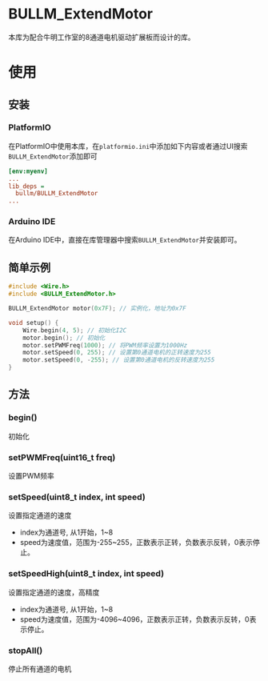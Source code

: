 # BULLM_ExtendMotor

本库为配合牛明工作室的8通道电机驱动扩展板而设计的库。

# 使用

## 安装

### PlatformIO

在PlatformIO中使用本库，在`platformio.ini`中添加如下内容或者通过UI搜索`BULLM_ExtendMotor`添加即可

```ini
[env:myenv]
...
lib_deps = 
  bullm/BULLM_ExtendMotor
...
```

### Arduino IDE
在Arduino IDE中，直接在库管理器中搜索`BULLM_ExtendMotor`并安装即可。

## 简单示例

```c++
#include <Wire.h>
#include <BULLM_ExtendMotor.h>

BULLM_ExtendMotor motor(0x7F); // 实例化，地址为0x7F

void setup() {
    Wire.begin(4, 5); // 初始化I2C
    motor.begin(); // 初始化
    motor.setPWMFreq(1000); // 将PWM频率设置为1000Hz
    motor.setSpeed(0, 255); // 设置第0通道电机的正转速度为255
    motor.setSpeed(0, -255); // 设置第0通道电机的反转速度为255
}
```


## 方法
### begin()
初始化

### setPWMFreq(uint16_t freq)  
设置PWM频率

### setSpeed(uint8_t index, int speed)  
设置指定通道的速度
* index为通道号, 从1开始，1~8
* speed为速度值，范围为-255~255，正数表示正转，负数表示反转，0表示停止。

### setSpeedHigh(uint8_t index, int speed)
设置指定通道的速度，高精度
* index为通道号, 从1开始，1~8
* speed为速度值，范围为-4096~4096，正数表示正转，负数表示反转，0表示停止。

### stopAll()
停止所有通道的电机